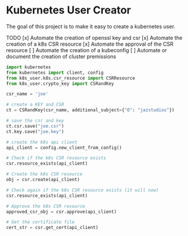 # Kubernetes User Creator

The goal of this project is to make it easy to create a kubernetes user.

TODO
[x] Automate the creation of openssl key and csr
[x] Automate the creation of a k8s CSR resource
[x] Automate the approval of the CSR resource
[ ] Automate the creation of a kubeconfig 
[ ] Automate or document the creation of cluster premissions



```python
import kubernetes
from kubernetes import client, config
from k8s_user.k8s.csr_resource import CSRResource
from k8s_user.crypto_key import CSRandKey

csr_name = 'joe'

# create a KEY and CSR
ct = CSRandKey(csr_name, additional_subject={"O": "jazstudios"})

# save the csr and key
ct.csr.save("joe.csr")
ct.key.save("joe.key")

# create the k8s api client
api_client = config.new_client_from_config()

# Check if the k8s CSR resource exists
csr.resource_exists(api_client)

# Create the k8s CSR resource
obj = csr.create(api_client)

# Check again if the k8s CSR resource exists (it will now)
csr.resource_exists(api_client)

# Approve the k8s CSR resource
approved_csr_obj = csr.approve(api_client)

# Get the certificate file
cert_str = csr.get_cert(api_client)
```